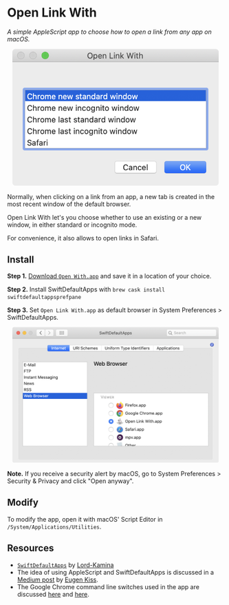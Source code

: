 # Open Link With

*A simple AppleScript app to choose how to open a link from any app on macOS.*

<p align="center">
  <img width="480" src="assets/open-link-with.png?raw=true">
</p>

Normally, when clicking on a link from an app, a new tab is created in the most recent window of the default browser.

Open Link With let's you choose whether to use an existing or a new window, in either standard or incognito mode.

For convenience, it also allows to open links in Safari.

## Install

**Step 1.** [Download `Open With.app`](https://raw.githubusercontent.com/andreavaccari/open-link-with/master/README.md) and save it in a location of your choice.

**Step 2.** Install SwiftDefaultApps with `brew cask install swiftdefaultappsprefpane`

**Step 3.** Set `Open Link With.app` as default browser in System Preferences > SwiftDefaultApps.

<p align="center">
  <img width="480" src="assets/swiftdefaultapps.png?raw=true">
</p>

**Note.** If you receive a security alert by macOS, go to System Preferences > Security & Privacy and click "Open anyway".

## Modify

To modify the app, open it with macOS' Script Editor in `/System/Applications/Utilities`.

## Resources

- [`SwiftDefaultApps`](https://github.com/Lord-Kamina/SwiftDefaultApps) by [Lord-Kamina](https://github.com/Lord-Kamina)
- The idea of using AppleScript and SwiftDefaultApps is discussed in a [Medium post](https://medium.com/@eugenkiss/protip-open-links-in-a-new-chrome-window-on-macos-afb71a2a78f7) by [Eugen Kiss](https://medium.com/@eugenkiss).
- The Google Chrome command line switches used in the app are discussed [here](https://peter.sh/experiments/chromium-command-line-switches/) and [here](https://apple.stackexchange.com/questions/305901).
